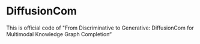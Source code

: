 # DiffusionCom
This is official code of "From Discriminative to Generative: DiffusionCom for Multimodal Knowledge Graph Completion“
